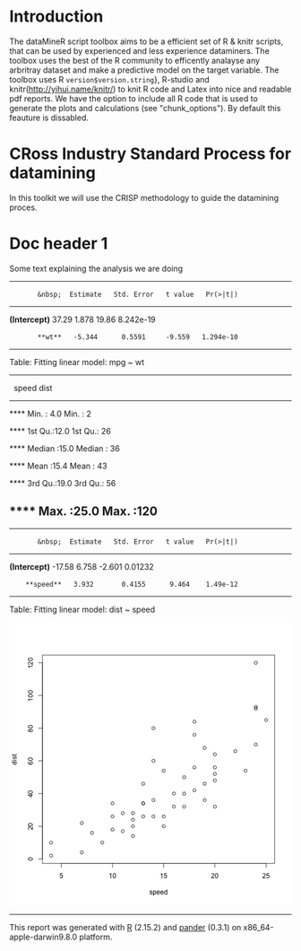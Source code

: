 




# Introduction

The dataMineR script toolbox aims to be a efficient set of R \& knitr scripts, 
that can be used by experienced and less experience dataminers. 
The toolbox uses the best of the R community to efficently analayse any arbritray dataset 
and make a predictive model on the target variable.
The toolbox uses R ``version$version.string``}, 
R-studio and knitr(http://yihui.name/knitr/) to knit R code 
and Latex into nice and readable pdf reports. 
We have the option to include all R code that is used to generate the plots and calculations 
(see "chunk\_options"). By default this feauture is dissabled.

# CRoss Industry Standard Process for datamining

In this toolkit we will use the CRISP methodology to guide the datamining proces.



Doc header 1
============
Some text explaining the analysis we are doing


--------------------------------------------------------------
           &nbsp;  Estimate   Std. Error   t value   Pr(>|t|) 
----------------- ---------- ------------ --------- ----------
  **(Intercept)**   37.29       1.878       19.86   8.242e-19 

           **wt**   -5.344      0.5591     -9.559   1.294e-10 
--------------------------------------------------------------

Table: Fitting linear model: mpg ~ wt


-------------------------------
&nbsp;    speed        dist    
------ ------------ -----------
 ****  Min.  : 4.0   Min.  : 2 

 ****  1st Qu.:12.0 1st Qu.: 26

 ****  Median :15.0 Median : 36

 ****   Mean :15.4   Mean : 43 

 ****  3rd Qu.:19.0 3rd Qu.: 56

 ****  Max.  :25.0  Max.  :120 
-------------------------------


--------------------------------------------------------------
           &nbsp;  Estimate   Std. Error   t value   Pr(>|t|) 
----------------- ---------- ------------ --------- ----------
  **(Intercept)**   -17.58      6.758      -2.601    0.01232  

        **speed**   3.932       0.4155      9.464    1.49e-12 
--------------------------------------------------------------

Table: Fitting linear model: dist ~ speed

![plot of chunk unnamed-chunk-1](figure/unnamed-chunk-1.png) 




-------
This report was generated with [R](http://www.r-project.org/) (2.15.2) and [pander](https://github.com/rapporter/pander) (0.3.1) on x86_64-apple-darwin9.8.0 platform.
